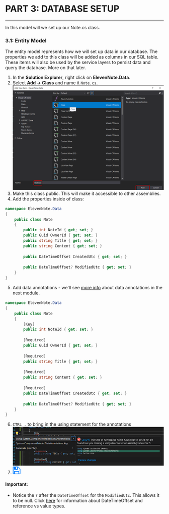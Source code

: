 # PART 3: DATABASE SETUP
---
In this model will we set up our Note.cs class.

### 3.1: Entity Model
The entity model represents how we will set up data in our database. The properties we add to this class will be added as columns in our SQL table. These items will also be used by the service layers to persist data and query the database. More on that later. 

1. In the **Solution Explorer**, right click on **ElevenNote.Data**.
2. Select **Add -> Class** and name it `Note.cs`.
![Add Note](../assets/3.0-A.png)
3. Make this class public. This will make it accessible to other assemblies. 
4. Add the properties inside of class:

```csharp
namespace ElevenNote.Data
{
    public class Note
    {
        public int NoteId { get; set; }
        public Guid OwnerId { get; set; }
        public string Title { get; set; }
        public string Content { get; set; }

        public DateTimeOffset CreatedUtc { get; set; }

        public DateTimeOffset? ModifiedUtc { get; set; }
    }
}
```
5. Add data annotations - we'll see [more info](3.0a-Annotations.md) about data annotations in the next module.

```csharp
namespace ElevenNote.Data
{
    public class Note
    {
        [Key]
        public int NoteId { get; set; }

        [Required]
        public Guid OwnerId { get; set; }

        [Required]
        public string Title { get; set; }

        [Required]
        public string Content { get; set; }

        [Required]
        public DateTimeOffset CreatedUtc { get; set; }

        public DateTimeOffset? ModifiedUtc { get; set; }
    }
}
```
6. `CTRL .` to bring in the using statement for the annotations
![Welcome](../assets/3.0-B.png)
7. ![Save](../assets/font-awesome-save.png)

#### Important: 

- Notice the `?` after the `DateTimeOffset` for the `ModifiedUtc`. This allows it to be null.  Click [here](3.0d-Types.md) for information about DateTimeOffset and reference vs value types.

